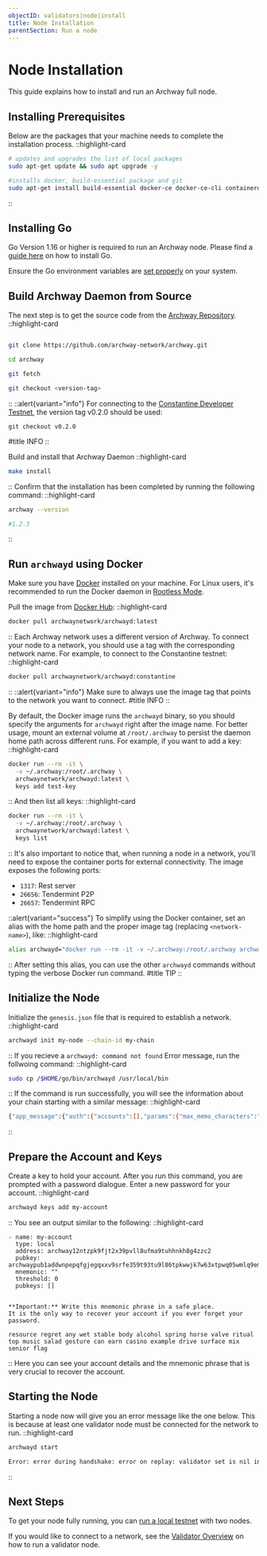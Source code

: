 ```yaml
---
objectID: validators|node|install
title: Node Installation
parentSection: Run a node
---
```


# Node Installation

This guide explains how to install and run an Archway full node.

## Installing Prerequisites

Below are the packages that your machine needs to complete the installation process.
::highlight-card

```bash
# updates and upgrades the list of local packages
sudo apt-get update && sudo apt upgrade -y

#installs docker, build-essential package and git
sudo apt-get install build-essential docker-ce docker-ce-cli containerd.io docker-compose-plugin git

```

::

## Installing Go

Go Version 1.16 or higher is required to run an Archway node. Please find a [guide here](https://golang.org/doc/install) on how to install Go.

Ensure the Go environment variables are [set properly](https://golang.org/doc/gopath_code#GOPATH) on your system.

## Build Archway Daemon from Source

The next step is to get the source code from the [Archway Repository](https://github.com/archway-network/archway).
::highlight-card

```bash

git clone https://github.com/archway-network/archway.git

cd archway

git fetch

git checkout <version-tag>

```

::
::alert{variant="info"}
For connecting to the [Constantine Developer Testnet](https://docs.archway.io/docs/overview/network#constantine-dapp-developer-testnet), the version tag v0.2.0 should be used:

`git checkout v0.2.0`

#title
INFO
::

Build and install that Archway Daemon
::highlight-card

```bash
make install
```

::
Confirm that the installation has been completed by running the following command:
::highlight-card

```bash
archway --version

#1.2.3
```

::

## Run `archwayd` using Docker

Make sure you have [Docker](https://docs.docker.com/get-docker 'Install Docker') installed on your machine. For Linux users, it's recommended to run the Docker daemon in [Rootless Mode](https://docs.docker.com/engine/security/rootless/ 'Docker Rootless mode').

Pull the image from [Docker Hub](https://hub.docker.com/r/archwaynetwork/archwayd):
::highlight-card

```bash
docker pull archwaynetwork/archwayd:latest
```

::
Each Archway network uses a different version of Archway. To connect your node to a network, you should use a tag with the corresponding network name. For example, to connect to the Constantine testnet:
::highlight-card

```bash
docker pull archwaynetwork/archwayd:constantine
```

::
::alert{variant="info"}
Make sure to always use the image tag that points to the network you want to connect.
#title
INFO
::

By default, the Docker image runs the `archwayd` binary, so you should specify the arguments for `archwayd` right after the image name. For better usage, mount an external volume at `/root/.archway` to persist the daemon home path across different runs. For example, if you want to add a key:
::highlight-card

```bash
docker run --rm -it \
  -v ~/.archway:/root/.archway \
  archwaynetwork/archwayd:latest \
  keys add test-key
```

::
And then list all keys:
::highlight-card

```bash
docker run --rm -it \
  -v ~/.archway:/root/.archway \
  archwaynetwork/archwayd:latest \
  keys list
```

::
It's also important to notice that, when running a node in a network, you'll need to expose the container ports for external connectivity. The image exposes the following ports:

- `1317`: Rest server
- `26656`: Tendermint P2P
- `26657`: Tendermint RPC

::alert{variant="success"}
To simplify using the Docker container, set an alias with the home path and the proper image tag (replacing `<network-name>`), like:
::highlight-card

```bash
alias archwayd="docker run --rm -it -v ~/.archway:/root/.archway archwaynetwork/archwayd:<network-name>"
```

::
After setting this alias, you can use the other `archwayd` commands without typing the verbose Docker run command.
#title
TIP
::

## Initialize the Node

Initialize the `genesis.json` file that is required to establish a network.
::highlight-card

```bash
archwayd init my-node --chain-id my-chain
```

::
If you recieve a `archwayd: command not found` Error message, run the follwoing command:
::highlight-card

```bash
sudo cp /$HOME/go/bin/archwayd /usr/local/bin
```

::
If the command is run successfully, you will see the information about your chain starting with a similar message:
::highlight-card

```bash
{"app_message":{"auth":{"accounts":[],"params":{"max_memo_characters":"256","sig_verify_cost_ed25519":"590","sig_verify_cost_secp256k1":"1000","tx_sig_limit":"7","tx_size_cost_per_byte":"10"}}....

```

::

## Prepare the Account and Keys

Create a key to hold your account. After you run this command, you are prompted with a password dialogue. Enter a new password for your account.
::highlight-card

```bash
archwayd keys add my-account
```

::
You see an output similar to the following:
::highlight-card

```text
- name: my-account
  type: local
  address: archway12ntzpk9fjt2x39pvll8ufma9tuhhnkh8g4zzc2
  pubkey: archwaypub1addwnpepqfgjegqxxv9srfe359t93tu9l86tpkwwjk7w63xtpwq05wmlq9emjmxfmmv
  mnemonic: ""
  threshold: 0
  pubkeys: []


**Important:** Write this mnemonic phrase in a safe place.
It is the only way to recover your account if you ever forget your password.

resource regret any wet stable body alcohol spring horse valve ritual top music salad gesture can earn casino example drive surface mix senior flag
```

::
Here you can see your account details and the mnemonic phrase that is very crucial to recover the account.

## Starting the Node

Starting a node now will give you an error message like the one below. This is because at least one validator node must be connected for the network to run.
::highlight-card

```bash
archwayd start

Error: error during handshake: error on replay: validator set is nil in genesis and still empty after InitChain
```

::

## Next Steps

To get your node fully running, you can [run a local testnet](https://docs.archway.io/docs/node/running-a-local-testnet) with two nodes.

If you would like to connect to a network, see the [Validator Overview](../validator/overview.md) on how to run a validator node.
